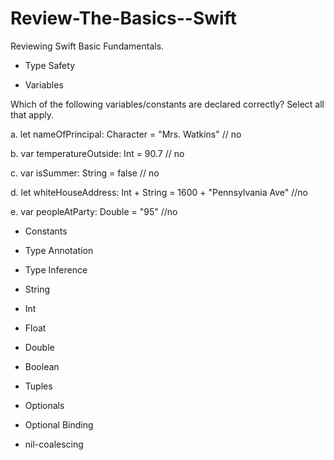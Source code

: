# Review-The-Basics--Swift
Reviewing Swift Basic Fundamentals.
* Type Safety

* Variables

 Which of the following variables/constants are declared correctly? Select all that apply.

a. let nameOfPrincipal: Character = "Mrs. Watkins" // no

b. var temperatureOutside: Int = 90.7 // no

c. var isSummer: String = false // no

d. let whiteHouseAddress: Int + String = 1600 + "Pennsylvania Ave" //no

e. var peopleAtParty: Double = "95" //no



* Constants

* Type Annotation

* Type Inference

* String

* Int

* Float

* Double

* Boolean

* Tuples

* Optionals

* Optional Binding

* nil-coalescing
